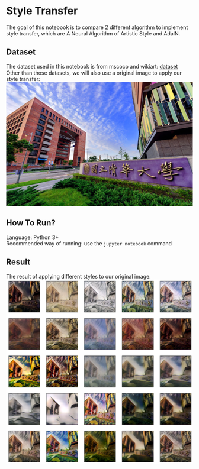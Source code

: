 # Style Transfer

The goal of this notebook is to compare 2 different algorithm to implement style transfer, which are A Neural Algorithm of Artistic Style and AdaIN.

## Dataset

The dataset used in this notebook is from mscoco and wikiart: [dataset](https://drive.google.com/drive/folders/1p7iBYILD1ctdl2zmhA1zmBZPgSpa3Zph)  
Other than those datasets, we will also use a original image to apply our style transfer:
![NTHU.jpeg](./images/content_nthu.jpeg)

## How To Run?
Language: Python 3+  
Recommended way of running: use the `jupyter notebook` command

## Result

The result of applying different styles to our original image:
![output.png](./images/output.png)
